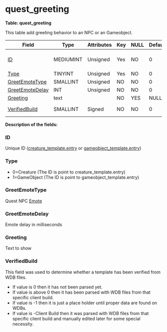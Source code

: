 # quest\_greeting

**Table: quest\_greeting**

This table add greeting behavior to an NPC or an Gameobject.

| Field                | Type      | Attributes | Key | NULL | Default | Comment                                                          |
|----------------------|-----------|------------|-----|------|---------|------------------------------------------------------------------|
| [ID][1]              | MEDIUMINT | Unsigned   | Yes | NO   | 0       | Unique ID (creature_template.entry or gameobject_template.entry) |
| [Type][2]            | TINYINT   | Unsigned   | Yes | NO   | 0       | 0=Creature 1=GameObject                                          |
| [GreetEmoteType][3]  | SMALLINT  | Unsigned   | NO  | NO   | 0       | Quest NPC Emote                                                  |
| [GreetEmoteDelay][4] | INT       | Unsigned   | NO  | NO   | 0       | Emote delay in milliseconds                                      |
| [Greeting][5]        | text      |            | NO  | YES  | NULL    | Text to show                                                     |
| [VerifiedBuild][6]   | SMALLINT  | Signed     | NO  | NO   | 0       | Game client Build number or manually set value                   |

[1]: #id
[2]: #type
[3]: #greetemotetype
[4]: #greetemotedelay
[5]: #greeting
[6]: #verifiedbuild

**Description of the fields:**

### ID

Unique ID ([creature\_template.entry](https://trinitycore.atlassian.net/wiki/display/tc/creature_template#creature_template-entry) or [gameobject\_template.entry](https://trinitycore.atlassian.net/wiki/display/tc/gameobject_template#gameobject_template-entry))

### Type

-   0=Creature (The ID is point to creature\_template.entry)
-   1=GameObject (The ID is point to gameobject\_template.entry)

### GreetEmoteType

Quest NPC [Emote](https://trinitycore.atlassian.net/wiki/display/tc/Emotes)

### GreetEmoteDelay

Emote delay in milliseconds

### Greeting

Text to show

### VerifiedBuild

This field was used to determine whether a template has been verified from WDB files.

- If value is 0 then it has not been parsed yet.
- If value is above 0 then it has been parsed with WDB files from that specific client build.
- If value is -1 then it is just a place holder until proper data are found on WDBs.
- If value is -Client Build then it was parsed with WDB files from that specific client build and manually edited later for some special necessity.
